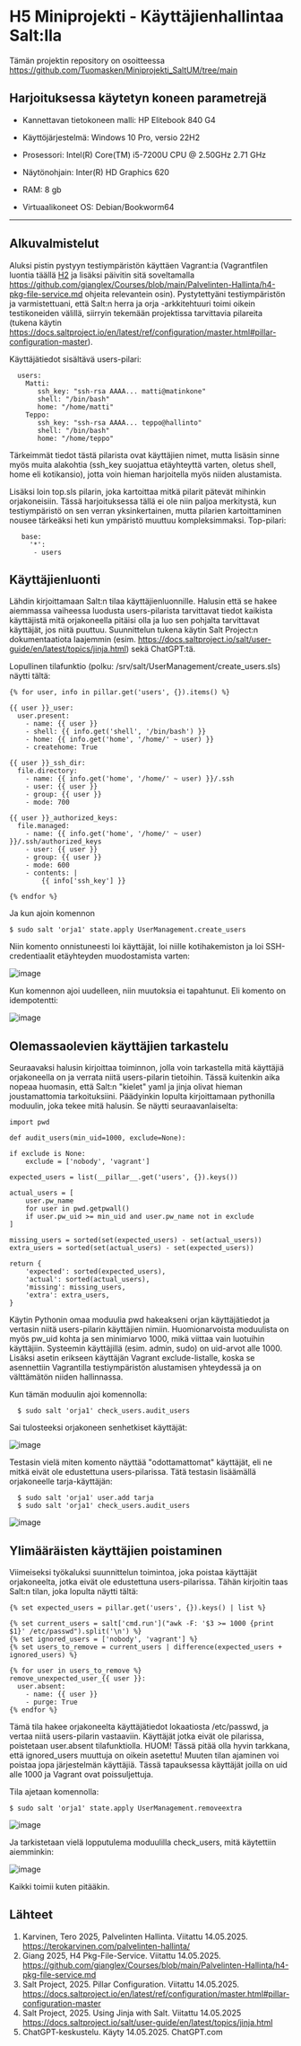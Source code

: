 # H5 Miniprojekti - Käyttäjienhallintaa Salt:lla

Tämän projektin repository on osoitteessa https://github.com/Tuomasken/Miniprojekti_SaltUM/tree/main 
  
## Harjoituksessa käytetyn koneen parametrejä

- Kannettavan tietokoneen malli: HP Elitebook 840 G4
- Käyttöjärjestelmä: Windows 10 Pro, versio 22H2
- Prosessori: Intel(R) Core(TM) i5-7200U CPU @ 2.50GHz 2.71 GHz
- Näytönohjain: Inter(R) HD Graphics 620
- RAM: 8 gb

- Virtuaalikoneet OS: Debian/Bookworm64

----------------------------------------------------------

## Alkuvalmistelut

Aluksi pistin pystyyn testiympäristön käyttäen Vagrant:ia (Vagrantfilen luontia täällä [H2](https://github.com/Tuomasken/Linux-Hallinta/blob/main/h2-Soitto-kotiin.md) ja lisäksi päivitin sitä soveltamalla https://github.com/gianglex/Courses/blob/main/Palvelinten-Hallinta/h4-pkg-file-service.md 
ohjeita relevantein osin). Pystytettyäni testiympäristön ja varmistettuani, että Salt:n herra ja orja -arkkitehtuuri toimi oikein testikoneiden välillä, siirryin tekemään projektissa tarvittavia pilareita (tukena käytin https://docs.saltproject.io/en/latest/ref/configuration/master.html#pillar-configuration-master).

Käyttäjätiedot sisältävä users-pilari:

      users:
        Matti:
           ssh_key: "ssh-rsa AAAA... matti@matinkone"
           shell: "/bin/bash"
           home: "/home/matti"
        Teppo:
           ssh_key: "ssh-rsa AAAA... teppo@hallinto"
           shell: "/bin/bash"
           home: "/home/teppo"

Tärkeimmät tiedot tästä pilarista ovat käyttäjien nimet, mutta lisäsin sinne myös muita alakohtia (ssh_key suojattua etäyhteyttä varten, oletus shell, home eli kotikansio), jotta voin hieman harjoitella myös niiden alustamista. 

Lisäksi loin top.sls pilarin, joka kartoittaa mitkä pilarit pätevät mihinkin orjakoneisiin. Tässä harjoituksessa tällä ei ole niin paljoa merkitystä, kun testiympäristö on sen verran yksinkertainen, mutta pilarien kartoittaminen nousee tärkeäksi heti kun ympäristö muuttuu kompleksimmaksi. Top-pilari:

       base:
         '*':
          - users

## Käyttäjienluonti

Lähdin kirjoittamaan Salt:n tilaa käyttäjienluonnille. Halusin että se hakee aiemmassa vaiheessa luodusta users-pilarista tarvittavat tiedot kaikista käyttäjistä mitä orjakoneella pitäisi olla ja luo sen pohjalta tarvittavat käyttäjät, jos niitä puuttuu. Suunnittelun tukena käytin Salt Project:n dokumentaatiota laajemmin (esim. https://docs.saltproject.io/salt/user-guide/en/latest/topics/jinja.html) sekä ChatGPT:tä.

Lopullinen tilafunktio (polku: /srv/salt/UserManagement/create_users.sls) näytti tältä: 

    {% for user, info in pillar.get('users', {}).items() %}

    {{ user }}_user:
      user.present:
        - name: {{ user }}
        - shell: {{ info.get('shell', '/bin/bash') }}
        - home: {{ info.get('home', '/home/' ~ user) }}
        - createhome: True
    
    {{ user }}_ssh_dir:
      file.directory:
        - name: {{ info.get('home', '/home/' ~ user) }}/.ssh
        - user: {{ user }}
        - group: {{ user }}
        - mode: 700
    
    {{ user }}_authorized_keys:
      file.managed:
        - name: {{ info.get('home', '/home/' ~ user) }}/.ssh/authorized_keys
        - user: {{ user }}
        - group: {{ user }}
        - mode: 600
        - contents: |
            {{ info['ssh_key'] }}

    {% endfor %}

Ja kun ajoin komennon

    $ sudo salt 'orja1' state.apply UserManagement.create_users


Niin komento onnistuneesti loi käyttäjät, loi niille kotihakemiston ja loi SSH-credentiaalit etäyhteyden muodostamista varten:

![image](https://github.com/user-attachments/assets/dbc0cb4e-209e-4867-be52-1da4c8671102)

Kun komennon ajoi uudelleen, niin muutoksia ei tapahtunut. Eli komento on idempotentti:

![image](https://github.com/user-attachments/assets/a7594820-db38-4008-bc51-4a58299c6605)


## Olemassaolevien käyttäjien tarkastelu

Seuraavaksi halusin kirjoittaa toiminnon, jolla voin tarkastella mitä käyttäjiä orjakoneella on ja verrata niitä users-pilarin tietoihin. Tässä kuitenkin aika nopeaa huomasin, että Salt:n "kielet" yaml ja jinja olivat hieman joustamattomia tarkoituksiini. Päädyinkin lopulta kirjoittamaan pythonilla moduulin, joka tekee mitä halusin. Se näytti seuraavanlaiselta:

    import pwd

    def audit_users(min_uid=1000, exclude=None):

    if exclude is None:
        exclude = ['nobody', 'vagrant']

    expected_users = list(__pillar__.get('users', {}).keys())

    actual_users = [
        user.pw_name
        for user in pwd.getpwall()
        if user.pw_uid >= min_uid and user.pw_name not in exclude
    ]

    missing_users = sorted(set(expected_users) - set(actual_users))
    extra_users = sorted(set(actual_users) - set(expected_users))

    return {
        'expected': sorted(expected_users),
        'actual': sorted(actual_users),
        'missing': missing_users,
        'extra': extra_users,
    }

Käytin Pythonin omaa moduulia pwd hakeakseni orjan käyttäjätiedot ja vertasin niitä users-pilarin käyttäjien nimiin. Huomionarvoista moduulista on myös pw_uid kohta ja sen minimiarvo 1000, mikä viittaa vain luotuihin käyttäjiin. Systeemin käyttäjillä (esim. admin, sudo) on uid-arvot alle 1000. Lisäksi asetin erikseen käyttäjän Vagrant exclude-listalle, koska se asennettiin Vagrantilla testiympäristön alustamisen yhteydessä ja on välttämätön niiden hallinnassa.

Kun tämän moduulin ajoi komennolla:

      $ sudo salt 'orja1' check_users.audit_users

Sai tulosteeksi orjakoneen senhetkiset käyttäjät: 

![image](https://github.com/user-attachments/assets/17d1d63a-31e8-4677-adef-913ddc27dba3)

Testasin vielä miten komento näyttää "odottamattomat" käyttäjät, eli ne mitkä eivät ole edustettuna users-pilarissa. Tätä testasin lisäämällä orjakoneelle tarja-käyttäjän:

      $ sudo salt 'orja1' user.add tarja
      $ sudo salt 'orja1' check_users.audit_users

![image](https://github.com/user-attachments/assets/289026b5-2dde-4169-b359-2876f7114d43)


## Ylimääräisten käyttäjien poistaminen

Viimeiseksi työkaluksi suunnittelun toimintoa, joka poistaa käyttäjät orjakoneelta, jotka eivät ole edustettuna users-pilarissa. Tähän kirjoitin taas Salt:n tilan, joka lopulta näytti tältä:

    {% set expected_users = pillar.get('users', {}).keys() | list %}

    {% set current_users = salt['cmd.run']("awk -F: '$3 >= 1000 {print $1}' /etc/passwd").split('\n') %}
    {% set ignored_users = ['nobody', 'vagrant'] %}
    {% set users_to_remove = current_users | difference(expected_users + ignored_users) %}
    
    {% for user in users_to_remove %}
    remove_unexpected_user_{{ user }}:
      user.absent:
        - name: {{ user }}
        - purge: True
    {% endfor %}

Tämä tila hakee orjakoneelta käyttäjätiedot lokaatiosta /etc/passwd, ja vertaa niitä users-pilarin vastaaviin. Käyttäjät jotka eivät ole pilarissa, poistetaan user.absent tilafunktiolla. HUOM! Tässä pitää olla hyvin tarkkana, että ignored_users muuttuja on oikein asetettu! Muuten tilan ajaminen voi poistaa jopa järjestelmän käyttäjiä. Tässä tapauksessa käyttäjät joilla on uid alle 1000 ja Vagrant ovat poissuljettuja.

Tila ajetaan komennolla:

    $ sudo salt 'orja1' state.apply UserManagement.removeextra

![image](https://github.com/user-attachments/assets/149fa5cb-de52-4b53-a53e-e57a20ef8cb0)

Ja tarkistetaan vielä lopputulema moduulilla check_users, mitä käytettiin aiemminkin:

![image](https://github.com/user-attachments/assets/2608d25a-9ad1-4176-a1a7-52fed45c127d)

Kaikki toimii kuten pitääkin.




## Lähteet

1. Karvinen, Tero 2025, Palvelinten Hallinta. Viitattu 14.05.2025. https://terokarvinen.com/palvelinten-hallinta/
2. Giang 2025, H4 Pkg-File-Service. Viitattu 14.05.2025. https://github.com/gianglex/Courses/blob/main/Palvelinten-Hallinta/h4-pkg-file-service.md
3. Salt Project, 2025. Pillar Configuration. Viitattu 14.05.2025. https://docs.saltproject.io/en/latest/ref/configuration/master.html#pillar-configuration-master
4. Salt Project, 2025. Using Jinja with Salt. Viitattu 14.05.2025 https://docs.saltproject.io/salt/user-guide/en/latest/topics/jinja.html
5. ChatGPT-keskustelu. Käyty 14.05.2025. ChatGPT.com
